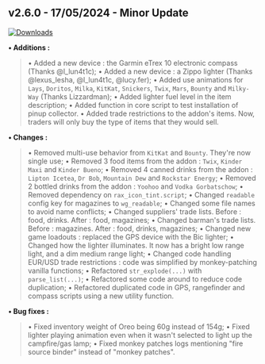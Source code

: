 ## **v2.6.0 - 17/05/2024 - Minor Update**

[![Downloads](https://img.shields.io/github/downloads/nltp-ashes/Western-Goods/v2.6.0/total?label=Downloads)]()

**• Additions :**
> • Added a new device : the Garmin eTrex 10 electronic compass (Thanks @l_lun4t1c);
> • Added a new device : a Zippo lighter (Thanks @lexus_lesha, @l_lun4t1c, @lucy.fer);
> • Added use animations for `Lays`, `Doritos`, `Milka`, `KitKat`, `Snickers`, `Twix`, `Mars`, `Bounty` and `Milky-Way` (Thanks Lizzardman);
> • Added lighter fuel level in the item description;
> • Added function in core script to test installation of pinup collector.
> • Added trade restrictions to the addon's items. Now, traders will only buy the type of items that they would sell.

**• Changes :**
> • Removed multi-use behavior from `KitKat` and `Bounty`. They're now single use;
> • Removed 3 food items from the addon : `Twix`, `Kinder Maxi` and `Kinder Bueno`;
> • Removed 4 canned drinks from the addon : `Lipton Icetea`, `Dr Bob`, `Mountain Dew` and `Rockstar Energy`;
> • Removed 2 bottled drinks from the addon : `Yoohoo` and `Vodka Gorbatschow`;
> • Removed dependency on `rax_icon_tint.script`;
> • Changed `readable` config key for magazines to `wg_readable`;
> • Changed some file names to avoid name conflicts;
> • Changed suppliers' trade lists. Before : food, drinks. After : food, magazines;
> • Changed barman's trade lists. Before : magazines. After : food, drinks, magazines;
> • Changed new game loadouts : replaced the GPS device with the Bic lighter;
> • Changed how the lighter illuminates. It now has a bright low range light, and a dim medium range light;
> • Changed code handling EUR/USD trade restrictions : code was simplified by monkey-patching vanilla functions;
> • Refactored `str_explode(...)` with `parse_list(...)`;
> • Refactored some code around to reduce code duplication;
> • Refactored duplicated code in GPS, rangefinder and compass scripts using a new utility function.

**• Bug fixes :**
> • Fixed inventory weight of Oreo being 60g instead of 154g;
> • Fixed lighter playing animation even when it wasn't selected to light up the campfire/gas lamp;
> • Fixed monkey patches logs mentioning "fire source binder" instead of "monkey patches".
